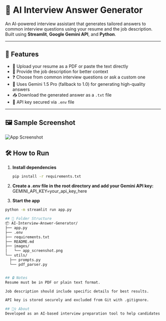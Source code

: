 
# 💼 AI Interview Answer Generator

An AI-powered interview assistant that generates tailored answers to common interview questions using your resume and the job description. Built using **Streamlit**, **Google Gemini API**, and **Python**.

---

## 🚀 Features

- 📄 Upload your resume as a PDF or paste the text directly
- 📝 Provide the job description for better context
- ❓ Choose from common interview questions or ask a custom one
- 🤖 Uses Gemini 1.5 Pro (fallback to 1.0) for generating high-quality answers
- 📥 Download the generated answer as a `.txt` file
- 🔐 API key secured via `.env` file

---

## 🖼️ Sample Screenshot

![App Screenshot](images/app_screenshot.png)



## 🛠️ How to Run

1. **Install dependencies**

   ```bash
   pip install -r requirements.txt

2. **Create a .env file in the root directory and add your Gemini API key:**
GEMINI_API_KEY=your_api_key_here


3. **Start the app**
  ```bash
  python -m streamlit run app.py

## 📁 Folder Structure
📦 AI-Interview-Answer-Generator/
├── app.py
├── .env
├── requirements.txt
├── README.md
├── images/
│   └── app_screenshot.png
└── utils/
    ├── prompts.py
    └── pdf_parser.py


## 🔒 Notes
Resume must be in PDF or plain text format.

Job description should include specific details for best results.

API key is stored securely and excluded from Git with .gitignore.

## 🙋‍♀️ About
Developed as an AI-based interview preparation tool to help candidates craft better, more relevant answers tailored to specific job roles. Ideal for students, professionals, and job seekers looking to enhance their interview readiness.